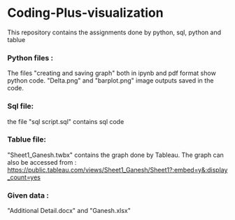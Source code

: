 # Coding-Plus-visualization
This repository contains the assignments done by python, sql, python and tablue 

### Python files : 
The files "creating and saving graph" both in ipynb  and pdf format show python code.  "Delta.png" and  "barplot.png" image outputs saved in the code.

### Sql file: 
 the file "sql script.sql" contains sql code

### Tablue file:
"Sheet1_Ganesh.twbx"  contains the graph done by Tableau. The graph can also be accessed from  :
 https://public.tableau.com/views/Sheet1_Ganesh/Sheet1?:embed=y&:display_count=yes 
 
 ### Given data : 
  "Additional Detail.docx" and "Ganesh.xlsx"
